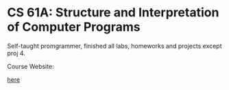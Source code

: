 # CS 61A: Structure and Interpretation of Computer Programs

Self-taught promgrammer, finished all labs, homeworks and projects except proj 4.

Course Website:

[here](https://inst.eecs.berkeley.edu/~cs61a/sp20/)
